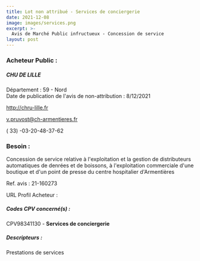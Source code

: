```yaml
---
title: Lot non attribué - Services de conciergerie
date: 2021-12-08
image: images/services.png
excerpt: >-
  Avis de Marché Public infructueux - Concession de service
layout: post
---
```


### Acheteur Public :
##### CHU DE LILLE
Département : 59 - Nord<br/>
Date de publication de l'avis de non-attribution : 8/12/2021


http://chru-lille.fr

v.pruvost@ch-armentieres.fr

( 33) -03-20-48-37-62
### Besoin :

Concession de service relative à l'exploitation et la gestion de distributeurs automatiques de denrées et de boissons, à l'exploitation commerciale d'une boutique et d'un point de presse du centre hospitalier d'Armentières

Ref. avis : 21-160273

URL Profil Acheteur : 

##### Codes CPV concerné(s) :
CPV98341130 - **Services de conciergerie** <br/>

##### Descripteurs :
Prestations de services <br/>

